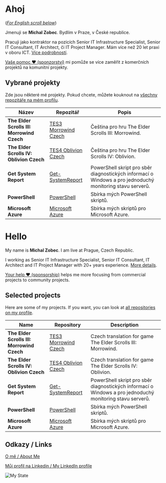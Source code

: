 # Ahoj

<a name="documenttitle"></a>

([*For English scroll below*](#english "For English scroll below"))

Jmenuji se **Michal Zobec**. Bydlím v Praze, v České republice.

Pracuji jako kontraktor na pozicích Senior IT Infrastructure Specialist, Senior IT Consultant, IT Architect, či IT Project Manager. Mám více než 20 let praxi v oboru ICT. [Více podrobností](MichalZobec-About.md).

[Vaše pomoc :heart: (sponzorství)](https://github.com/sponsors/michalzobec) mi pomůže se více zaměřit z komerčních projektů na komunitní projekty.

## Vybrané projekty

Zde jsou některé mé projekty. Pokud chcete, můžete kouknout na [všechny repozitáře na mém profilu](https://github.com/michalzobec?tab=repositories).

| Název | Repozitář | Popis |
| --- | --- | --- |
| **The Elder Scrolls III: Morrowind Czech** | [TES3 Morrowind Czech](https://github.com/michalzobec/tes3-morrowind-cesky) | Čeština pro hru The Elder Scrolls III: Morrowind. |
| **The Elder Scrolls IV: Oblivion Czech** | [TES4 Oblivion Czech](https://github.com/michalzobec/tes4-oblivion-cesky) | Čeština pro hru The Elder Scrolls IV: Oblivion. |
| **Get System Report** | [Get-SystemReport](https://github.com/michalzobec/Get-SystemReport) | PowerShell skript pro sběr diagnostických informací o Windows a pro jednoduchý monitoring stavu serverů. |
| **PowerShell** | [PowerShell](https://github.com/michalzobec/PowerShell) | Sbírka mých PowerShell skriptů. |
| **Microsoft Azure** | [Microsoft Azure](https://github.com/michalzobec/microsoft-azure) | Sbírka mých skriptů pro Microsoft Azure. |

<a name="english"></a>

# Hello

My name is **Michal Zobec**. I am live at Prague, Czech Republic.

I working as Senior IT Infrastructure Specialist, Senior IT Consultant, IT Architect and IT Project Manager with 20+ years experience. [More details](MichalZobec-About.md#english).

[Your help :heart: (sponsorship)](https://github.com/sponsors/michalzobec) helps me more focusing from commercial projects to community projects.

## Selected projects

Here are some of my projects. If you want, you can look at [all repositories on my profile](https://github.com/michalzobec?tab=repositories).

| Name | Repository | Description |
| --- | --- | --- |
| **The Elder Scrolls III: Morrowind Czech** | [TES3 Morrowind Czech](https://github.com/michalzobec/tes3-morrowind-cesky) | Czech translation for game The Elder Scrolls III: Morrowind. |
| **The Elder Scrolls IV: Oblivion Czech** | [TES4 Oblivion Czech](https://github.com/michalzobec/tes4-oblivion-cesky) | Czech translation for game The Elder Scrolls IV: Oblivion. |
| **Get System Report** | [Get-SystemReport](https://github.com/michalzobec/Get-SystemReport) | PowerShell skript pro sběr diagnostických informací o Windows a pro jednoduchý monitoring stavu serverů. |
| **PowerShell** | [PowerShell](https://github.com/michalzobec/PowerShell) | Sbírka mých PowerShell skriptů. |
| **Microsoft Azure** | [Microsoft Azure](https://github.com/michalzobec/microsoft-azure) | Sbírka mých skriptů pro Microsoft Azure. |

## Odkazy / Links

[O mě / About Me](https://about.me/michalzobec)

[Můj profil na Linkedin / My LinkedIn profile](https://www.linkedin.com/in/michalzobec/)

![My State](https://github-readme-stats.vercel.app/api?username=michalzobec)
